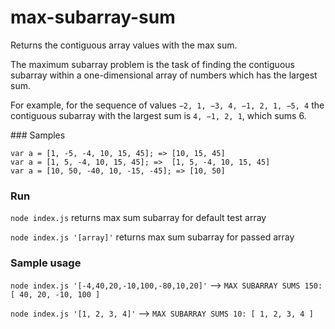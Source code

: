 # max-subarray-sum
Returns the contiguous array values with the max sum.


The maximum subarray problem is the task of finding the contiguous 
subarray within a one-dimensional array of numbers which has the 
largest sum. 

For example, for the sequence of values `−2, 1, −3, 4, −1, 2, 1, −5, 4` 
the contiguous subarray with the largest sum is `4, −1, 2, 1`, which sums 6.

### Samples
```
var a = [1, -5, -4, 10, 15, 45]; => [10, 15, 45] 
var a = [1, 5, -4, 10, 15, 45]; =>  [1, 5, -4, 10, 15, 45]
var a = [10, 50, -40, 10, -15, -45]; => [10, 50]
```

### Run
`node index.js` returns max sum subarray for default test array

`node index.js '[array]'` returns max sum subarray for passed array

### Sample usage
`node index.js '[-4,40,20,-10,100,-80,10,20]'` --> `MAX SUBARRAY SUMS 150: [ 40, 20, -10, 100 ]`

`node index.js '[1, 2, 3, 4]'` --> `MAX SUBARRAY SUMS 10: [ 1, 2, 3, 4 ]`
